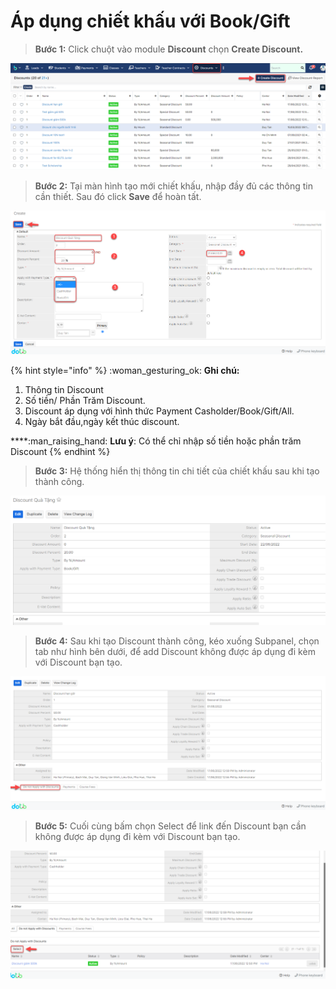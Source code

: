 # Áp dụng chiết khấu với Book/Gift

> **Bước 1:** Click chuột vào module **Discount** chọn **Create Discount.**

![](<../.gitbook/assets/discount1 (1).png>)

> **Bước 2:** Tại màn hình tạo mới chiết khấu, nhập đầy đủ các thông tin cần thiết. Sau đó click **Save** để hoàn tất.

![](<../.gitbook/assets/discount2 (1).png>)

{% hint style="info" %}
:woman\_gesturing\_ok: **Ghi chú:**

1. Thông tin Discount
2. Số tiền/ Phần Trăm Discount.
3. Discount áp dụng với hình thức Payment Casholder/Book/Gift/All.
4. Ngày bắt đầu,ngày kết thúc discount.

****:man\_raising\_hand: **Lưu ý**: Có thể chỉ nhập số tiền hoặc phần trăm Discount
{% endhint %}

> **Bước 3:** Hệ thống hiển thị thông tin chi tiết của chiết khấu sau khi tạo thành công.

![](../.gitbook/assets/discount3.png)

> **Bước 4:** Sau khi tạo Discount thành công, kéo xuống Subpanel, chọn tab như hình bên dưới, để add Discount không được áp dụng đi kèm với Discount bạn tạo.

![](../.gitbook/assets/discobt.png)

> **Bước 5:** Cuối cùng bấm chọn Select để link đến Discount bạn cần không được áp dụng đi kèm với Discount bạn tạo.

![](../.gitbook/assets/disoct.png)
